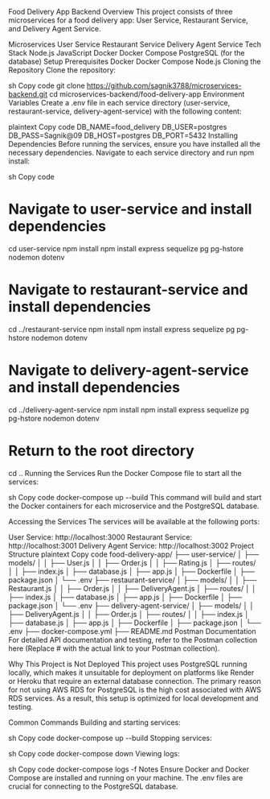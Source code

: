 Food Delivery App Backend
Overview
This project consists of three microservices for a food delivery app: User Service, Restaurant Service, and Delivery Agent Service.

Microservices
User Service
Restaurant Service
Delivery Agent Service
Tech Stack
Node.js
JavaScript
Docker
Docker Compose
PostgreSQL (for the database)
Setup
Prerequisites
Docker
Docker Compose
Node.js
Cloning the Repository
Clone the repository:

sh
Copy code
git clone https://github.com/sagnik3788/microservices-backend.git
cd microservices-backend/food-delivery-app
Environment Variables
Create a .env file in each service directory (user-service, restaurant-service, delivery-agent-service) with the following content:

plaintext
Copy code
DB_NAME=food_delivery
DB_USER=postgres
DB_PASS=Sagnik@09
DB_HOST=postgres
DB_PORT=5432
Installing Dependencies
Before running the services, ensure you have installed all the necessary dependencies. Navigate to each service directory and run npm install:

sh
Copy code
# Navigate to user-service and install dependencies
cd user-service
npm install
npm install express sequelize pg pg-hstore nodemon dotenv

# Navigate to restaurant-service and install dependencies
cd ../restaurant-service
npm install
npm install express sequelize pg pg-hstore nodemon dotenv

# Navigate to delivery-agent-service and install dependencies
cd ../delivery-agent-service
npm install
npm install express sequelize pg pg-hstore nodemon dotenv

# Return to the root directory
cd ..
Running the Services
Run the Docker Compose file to start all the services:

sh
Copy code
docker-compose up --build
This command will build and start the Docker containers for each microservice and the PostgreSQL database.

Accessing the Services
The services will be available at the following ports:

User Service: http://localhost:3000
Restaurant Service: http://localhost:3001
Delivery Agent Service: http://localhost:3002
Project Structure
plaintext
Copy code
food-delivery-app/
├── user-service/
│   ├── models/
│   │   ├── User.js
│   │   ├── Order.js
│   │   ├── Rating.js
│   ├── routes/
│   │   ├── index.js
│   ├── database.js
│   ├── app.js
│   ├── Dockerfile
│   ├── package.json
│   └── .env
├── restaurant-service/
│   ├── models/
│   │   ├── Restaurant.js
│   │   ├── Order.js
│   │   ├── DeliveryAgent.js
│   ├── routes/
│   │   ├── index.js
│   ├── database.js
│   ├── app.js
│   ├── Dockerfile
│   ├── package.json
│   └── .env
├── delivery-agent-service/
│   ├── models/
│   │   ├── DeliveryAgent.js
│   │   ├── Order.js
│   ├── routes/
│   │   ├── index.js
│   ├── database.js
│   ├── app.js
│   ├── Dockerfile
│   ├── package.json
│   └── .env
├── docker-compose.yml
├── README.md
Postman Documentation
For detailed API documentation and testing, refer to the Postman collection here (Replace # with the actual link to your Postman collection).

Why This Project is Not Deployed
This project uses PostgreSQL running locally, which makes it unsuitable for deployment on platforms like Render or Heroku that require an external database connection. The primary reason for not using AWS RDS for PostgreSQL is the high cost associated with AWS RDS services. As a result, this setup is optimized for local development and testing.

Common Commands
Building and starting services:

sh
Copy code
docker-compose up --build
Stopping services:

sh
Copy code
docker-compose down
Viewing logs:

sh
Copy code
docker-compose logs -f
Notes
Ensure Docker and Docker Compose are installed and running on your machine.
The .env files are crucial for connecting to the PostgreSQL database.
